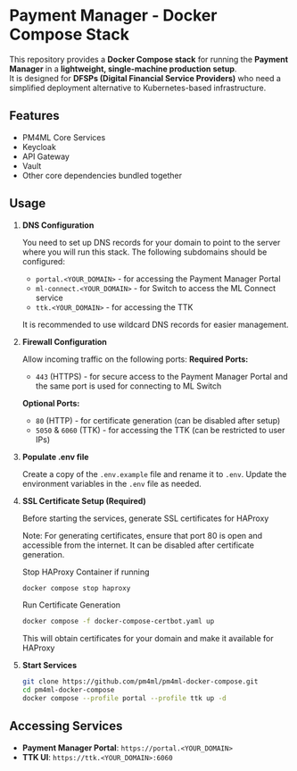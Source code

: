 # Payment Manager - Docker Compose Stack

This repository provides a **Docker Compose stack** for running the **Payment Manager** in a **lightweight, single-machine production setup**.  
It is designed for **DFSPs (Digital Financial Service Providers)** who need a simplified deployment alternative to Kubernetes-based infrastructure.

## Features
- PM4ML Core Services
- Keycloak
- API Gateway
- Vault
- Other core dependencies bundled together

## Usage

1. **DNS Configuration**

   You need to set up DNS records for your domain to point to the server where you will run this stack. The following subdomains should be configured:
   - `portal.<YOUR_DOMAIN>` - for accessing the Payment Manager Portal
   - `ml-connect.<YOUR_DOMAIN>` - for Switch to access the ML Connect service
   - `ttk.<YOUR_DOMAIN>` - for accessing the TTK

   It is recommended to use wildcard DNS records for easier management.

2. **Firewall Configuration**

   Allow incoming traffic on the following ports:
   **Required Ports:**
   - `443` (HTTPS) - for secure access to the Payment Manager Portal and the same port is used for connecting to ML Switch

   **Optional Ports:**
   - `80` (HTTP) - for certificate generation (can be disabled after setup)
   - `5050` & `6060` (TTK) - for accessing the TTK (can be restricted to user IPs)


3. **Populate .env file**

   Create a copy of the `.env.example` file and rename it to `.env`. Update the environment variables in the `.env` file as needed.

4. **SSL Certificate Setup (Required)**
    
    Before starting the services, generate SSL certificates for HAProxy

    Note: For generating certificates, ensure that port 80 is open and accessible from the internet.
    It can be disabled after certificate generation.
    
    Stop HAProxy Container if running
    ```bash
    docker compose stop haproxy
    ```
    Run Certificate Generation
    ```bash
    docker compose -f docker-compose-certbot.yaml up
    ```
    This will obtain certificates for your domain and make it available for HAProxy

5. **Start Services**
   ```bash
   git clone https://github.com/pm4ml/pm4ml-docker-compose.git
   cd pm4ml-docker-compose
   docker compose --profile portal --profile ttk up -d

## Accessing Services

- **Payment Manager Portal**: `https://portal.<YOUR_DOMAIN>`
- **TTK UI**: `https://ttk.<YOUR_DOMAIN>:6060`

